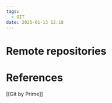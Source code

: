 ```yaml
---
tags:
  - GIT
date: 2025-01-13 12:18
---
```

# Remote repositories



# References
[[Git by Prime]]
